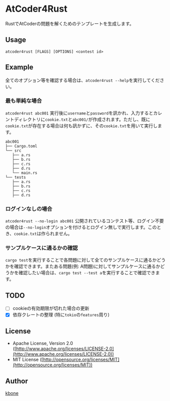 # AtCoder4Rust
RustでAtCoderの問題を解くためのテンプレートを生成します。

## Usage
`atcoder4rust [FLAGS] [OPTIONS] <contest id>`

## Example
全てのオプション等を確認する場合は、`atcoder4rust --help`を実行してください。

### 最も単純な場合
`atcoder4rust abc001`
実行後に`username`と`password`を訊かれ、入力するとカレントディレクトリに`cookie.txt`と`abc001/`が作成されます。ただし、既に`cookie.txt`が存在する場合は何も訊かずに、その`cookie.txt`を用いて実行します。
```
abc001
├── Cargo.toml
└── src
   ├── a.rs
   ├── b.rs
   ├── c.rs
   ├── d.rs
   └── main.rs
└── tests
   ├── a.rs
   ├── b.rs
   ├── c.rs
   ├── d.rs
```

### ログインなしの場合
`atcoder4rust --no-login abc001`
公開されているコンテスト等、ログイン不要の場合は`--no-login`オプションを付けるとログイン無しで実行します。このとき、`cookie.txt`は作られません。

### サンプルケースに通るかの確認
`cargo test`を実行することで各問題に対して全てのサンプルケースに通るかどうかを確認できます。またある問題(例: A問題)に対してサンプルケースに通るかどうかを確認したい場合は、`cargo test --test a`を実行することで確認できます。

## TODO
 * [ ] cookieの有効期限が切れた場合の更新
 * [x] 依存クレートの整理 (特に`tokio`の`features`周り)

## License
 * Apache License, Version 2.0 ([http://www.apache.org/licenses/LICENSE-2.0](http://www.apache.org/licenses/LICENSE-2.0))
 * MIT License ([http://opensource.org/licenses/MIT](http://opensource.org/licenses/MIT))

## Author
[kbone](https://github.com/kbone)
